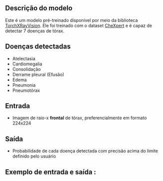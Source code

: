 ##  Descrição do modelo
Este é um modelo pré-treinado disponível por meio da biblioteca [TorchXRayVision](https://github.com/mlmed/torchxrayvision). Ele foi treinado com o dataset [CheXpert](https://arxiv.org/abs/1901.07031) e é capaz de detectar 7 doenças de tórax.

## Doenças detectadas
- Atelectasia
- Cardiomegalia
- Consolidação
- Derrame pleural (Efusão)
- Edema
- Pneumonia
- Pneumotórax

## Entrada
- Imagem de raio-x **frontal** de tórax, preferencialmente em formato 224x224

## Saída
- Probabilidade de cada doença detectada com precisão acima do limite definido pelo usuário

## Exemplo de entrada e saída  :
